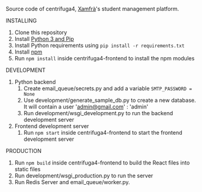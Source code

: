 Source code of centrífuga4, [Xamfrà](https://www.xamfra.net)'s student management platform.

INSTALLING
1. Clone this repository
2. Install [Python 3 and Pip](https://www.python.org/downloads/)
3. Install Python requirements using `pip install -r requirements.txt`
4. Install [npm](https://www.npmjs.com/get-npm)
5. Run `npm install` inside centrifuga4-frontend to install the npm modules

DEVELOPMENT
1. Python backend
    1. Create email_queue/secrets.py and add a variable `SMTP_PASSWORD = None`
    2. Use development/generate_sample_db.py to create a new database. It will contain a user 'admin@gmail.com' : 'admin'
    3. Run development/wsgi_development.py to run the backend development server
2. Frontend development server
    1. Run `npm start` inside centrifuga4-frontend to start the frontend development server
    
PRODUCTION
1. Run `npm build` inside centrifuga4-frontend to build the React files into static files
2. Run development/wsgi_production.py to run the server
3. Run Redis Server and email_queue/worker.py.
